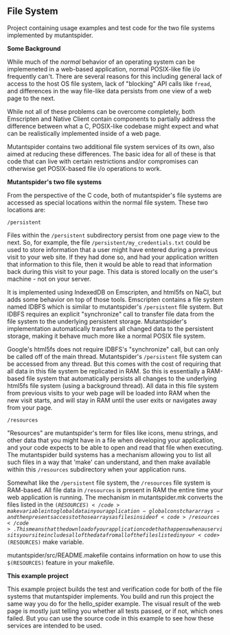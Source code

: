 <h2>File System</h2>

Project containing usage examples and test code for the two file systems implemented
by mutantspider.

<b>Some Background</b>

While much of the <i>normal</i> behavior of an operating system can be implemeneted in
a web-based application, normal POSIX-like file i/o frequently can't.  There are
several reasons for this including general lack of access to the host OS file system,
lack of "blocking" API calls like <code>fread</code>, and differences in the way
file-like data persists from one view of a web page to the next.

While not all of these problems can be overcome completely, both Emscripten and
Native Client contain components to partially address the difference between what
a C, POSIX-like codebase might expect and what can be realistically implemented inside
of a web page.

Mutantspider contains two additional file system services of its own, also aimed at
reducing these differences.  The basic idea for all of these is that code that can live
with certain restrictions and/or compromises can otherwise get POSIX-based file i/o
operations to work.

<b>Mutantspider's two file systems</b>

From the perspective of the C code, both of mutantspider's file systems are accessed
as special locations within the normal file system.  These two locations are:

    /persistent

Files within the <code>/persistent</code> subdirectory persist from one page view to
the next. So, for example, the file <code>/persistent/my_credentials.txt</code> could
be used to store information that a user might have entered during a previous visit to
your web site.  If they had done so, and had your application written that information
to this file, then it would be able to read that information back during this visit to
your page.  This data is stored locally on the user's machine - not on your server.

It is implemented using IndexedDB on Emscripten, and html5fs on NaCl, but adds some
behavior on top of those tools.  Emscripten contains a file system named IDBFS which
is similar to mutantspider's <code>/persistent</code> file system.  But IDBFS requires
an explicit "synchronize" call to transfer file data from the file system to the
underlying persistent storage.  Mutantspider's implementation automatically transfers
all changed data to the persistent storage, making it behave much more like a normal
POSIX file system.

Google's html5fs does not require IDBFS's "synchronize" call, but can only be called
off of the main thread.  Mutantspider's <code>/persistent</code> file system can be
accessed from any thread.  But this comes with the cost of requiring that all data in
this file system be replicated in RAM.  So this is essentially a RAM-based file system
that automatically persists all changes to the underlying html5fs file system (using a
background thread).  All data in this file system from previous visits to your web page
will be loaded into RAM when the new visit starts, and will stay in RAM until the user
exits or navigates away from your page.

    /resources
    
"Resources" are mutantspider's term for files like icons, menu strings, and other
data that you might have in a file when developing your application, and your code
expects to be able to open and read that file when executing.  The mutantspider
build systems has a mechanism allowing you to list all such files in a way that 'make'
can understand, and then make available within this <code>/resources</code>
subdirectory when your application runs.

Somewhat like the <code>/persistent</code> file system, the <code>/resources</code>
file system is RAM-based.  All file data in <code>/resources</code> is present in RAM
the entire time your web application is running.  The mechanism in mutantspider.mk
converts the files listed in the <code>$(RESOURCES)</code> make variable into global data
in your application - global const char arrays - and then presents access to those
arrays as files inside of <code>/resources</code>.  This means that the download of
your application code that happens when a user visits your site includes all of the
data from all of the files listed in your <code>$(RESOURCES)</code> make variable.

mutantspider/src/README.makefile contains information on how to use this
<code>$(RESOURCES)</code> feature in your makefile.

<b>This example project</b>

This example project builds the test and verification code for both of the file systems
that mutantspider implements.  You build and run this project the same way you do
for the hello_spider example.  The visual result of the web page is mostly just telling
you whether all tests passed, or if not, which ones failed.  But you can use the
source code in this example to see how these services are intended to be used.
